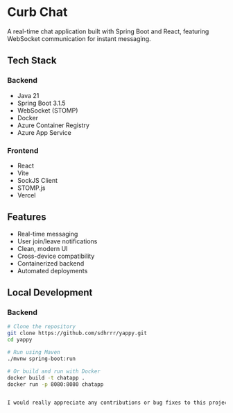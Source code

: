 # Curb Chat

A real-time chat application built with Spring Boot and React, featuring WebSocket communication for instant messaging.

## Tech Stack

### Backend
- Java 21
- Spring Boot 3.1.5
- WebSocket (STOMP)
- Docker
- Azure Container Registry
- Azure App Service

### Frontend
- React
- Vite
- SockJS Client
- STOMP.js
- Vercel

## Features
- Real-time messaging
- User join/leave notifications
- Clean, modern UI
- Cross-device compatibility
- Containerized backend
- Automated deployments

## Local Development

### Backend
```bash
# Clone the repository
git clone https://github.com/sdhrrr/yappy.git
cd yappy

# Run using Maven
./mvnw spring-boot:run

# Or build and run with Docker
docker build -t chatapp .
docker run -p 8080:8080 chatapp


I would really appreciate any contributions or bug fixes to this project :)
